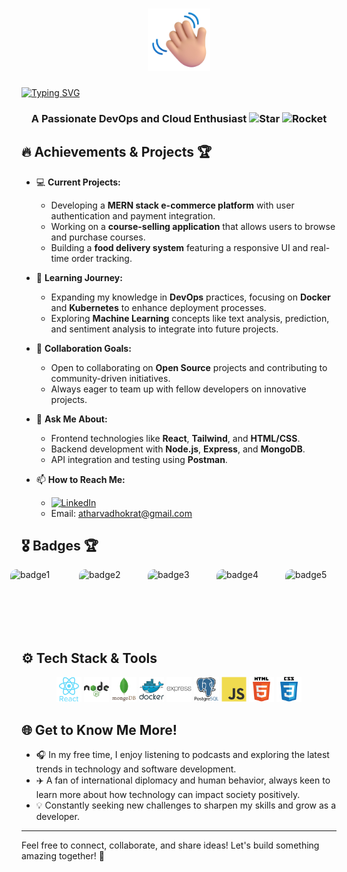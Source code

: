 <h1 align="center">
  <img src="https://github.com/Tarikul-Islam-Anik/tarikul-islam-anik/blob/main/assets/images/Waving%20Hand%20Medium-Light%20Skin%20Tone.png" width="100px">
</h1>

[![Typing SVG](https://readme-typing-svg.demolab.com?font=Comfortaa&size=40&pause=1000&color=black&center=true&vCenter=true&width=1000&height=50&lines=Hello+There+👋+I'm+Atharva+Dhokrat;DevoOps-Engineer;MERN+Stack+Expert;Open+Source+Contributor;Building+End-to-End+Web+Apps)](https://git.io/typing-svg)

<h3 align="center">
  A Passionate DevOps and Cloud Enthusiast <img src="https://cdn-icons-png.flaticon.com/512/2202/2202230.png" alt="Star" width="25" height="25"/> <img src="https://cdn-icons-png.flaticon.com/512/726/726702.png" alt="Rocket" width="25" height="25"/>
</h3>

## 🔥 Achievements & Projects 🏆

- 💻 **Current Projects:**
  - Developing a **MERN stack e-commerce platform** with user authentication and payment integration.
  - Working on a **course-selling application** that allows users to browse and purchase courses.
  - Building a **food delivery system** featuring a responsive UI and real-time order tracking.

- 🌱 **Learning Journey:**
  - Expanding my knowledge in **DevOps** practices, focusing on **Docker** and **Kubernetes** to enhance deployment processes.
  - Exploring **Machine Learning** concepts like text analysis, prediction, and sentiment analysis to integrate into future projects.

- 🎯 **Collaboration Goals:**
  - Open to collaborating on **Open Source** projects and contributing to community-driven initiatives.
  - Always eager to team up with fellow developers on innovative projects.

- 💬 **Ask Me About:**
  - Frontend technologies like **React**, **Tailwind**, and **HTML/CSS**.
  - Backend development with **Node.js**, **Express**, and **MongoDB**.
  - API integration and testing using **Postman**.

- 📫 **How to Reach Me:**
  - [![LinkedIn](https://img.shields.io/static/v1?message=LinkedIn&logo=linkedin&label=&color=0077B5&logoColor=white&labelColor=&style=for-the-badge)](https://www.linkedin.com/in/atharva-dhokrat/)
  - Email: [atharvadhokrat@gmail.com](mailto:atharvadhokrat@gmail.com)

## 🎖️ Badges 🏆
<div style='display:flex; align-items:center; justify-content:center; gap: 10px;'>
  <img src="https://github.com/user-attachments/assets/dffa3738-9001-425d-91fe-e758273f886c" width="100" height="100" style="border-radius: 10px;" alt="badge1" />
  <img src="https://github.com/user-attachments/assets/66eb2bbd-28f6-41f6-947e-d8c0b39af162" width="100" height="100" style="border-radius: 10px;" alt="badge2" />
  <img src="https://github.com/user-attachments/assets/28648c61-d9ef-477c-9263-2fd093d37f1e" width="100" height="100" style="border-radius: 10px;" alt="badge3" />
  <img src="https://github.com/user-attachments/assets/3f81c14d-1c77-496d-ba19-8310ea6cbb99" width="100" height="100" style="border-radius: 10px;" alt="badge4" />
  <img src="https://github.com/user-attachments/assets/ac403eee-99ac-4721-bb10-f57aa6e8509a" width="100" height="100" style="border-radius: 10px;" alt="badge5" />
</div>


## ⚙️ Tech Stack & Tools
<p align="center">
  <img src="https://raw.githubusercontent.com/devicons/devicon/master/icons/react/react-original-wordmark.svg" alt="React" width="40" height="40"/>
  <img src="https://raw.githubusercontent.com/devicons/devicon/master/icons/nodejs/nodejs-original-wordmark.svg" alt="Node.js" width="40" height="40"/>
  <img src="https://raw.githubusercontent.com/devicons/devicon/master/icons/mongodb/mongodb-original-wordmark.svg" alt="MongoDB" width="40" height="40"/>
  <img src="https://raw.githubusercontent.com/devicons/devicon/master/icons/docker/docker-original-wordmark.svg" alt="Docker" width="40" height="40"/>
  <img src="https://raw.githubusercontent.com/devicons/devicon/master/icons/express/express-original-wordmark.svg" alt="Express" width="40" height="40"/>
  <img src="https://raw.githubusercontent.com/devicons/devicon/master/icons/postgresql/postgresql-original-wordmark.svg" alt="PostgreSQL" width="40" height="40"/>
  <img src="https://raw.githubusercontent.com/devicons/devicon/master/icons/javascript/javascript-original.svg" alt="JavaScript" width="40" height="40"/>
  <img src="https://raw.githubusercontent.com/devicons/devicon/master/icons/html5/html5-original-wordmark.svg" alt="HTML5" width="40" height="40"/>
  <img src="https://raw.githubusercontent.com/devicons/devicon/master/icons/css3/css3-original-wordmark.svg" alt="CSS3" width="40" height="40"/>
</p>

## 🌐 Get to Know Me More!
- 🎧 In my free time, I enjoy listening to podcasts and exploring the latest trends in technology and software development.
- ✈️ A fan of international diplomacy and human behavior, always keen to learn more about how technology can impact society positively.
- 💡 Constantly seeking new challenges to sharpen my skills and grow as a developer.

---

Feel free to connect, collaborate, and share ideas! Let's build something amazing together! 🚀
